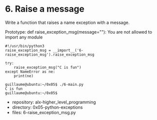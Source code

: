 # 6. Raise a message



Write a function that raises a name exception with a message.

Prototype: def raise_exception_msg(message=""):
You are not allowed to import any module

```guillaume@ubuntu:~/0x05$ cat 6-main.py
#!/usr/bin/python3
raise_exception_msg = __import__('6-raise_exception_msg').raise_exception_msg

try:
    raise_exception_msg("C is fun")
except NameError as ne:
    print(ne)

guillaume@ubuntu:~/0x05$ ./6-main.py
C is fun
guillaume@ubuntu:~/0x05$ 
```


 - repository: alx-higher_level_programming
 - directory: 0x05-python-exceptions
 - files: 6-raise_exception_msg.py
